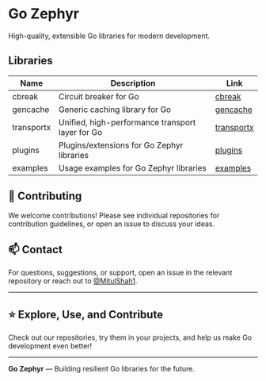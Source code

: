 # Go Zephyr

High-quality, extensible Go libraries for modern development.

## Libraries

| Name        | Description                                      | Link                                      |
|-------------|--------------------------------------------------|-------------------------------------------|
| cbreak      | Circuit breaker for Go                           | [cbreak](https://github.com/gozephyr/cbreak)         |
| gencache    | Generic caching library for Go                   | [gencache](https://github.com/gozephyr/gencache)     |
| transportx  | Unified, high-performance transport layer for Go | [transportx](https://github.com/gozephyr/transportx) |
| plugins     | Plugins/extensions for Go Zephyr libraries       | [plugins](https://github.com/gozephyr/plugins)       |
| examples    | Usage examples for Go Zephyr libraries           | [examples](https://github.com/gozephyr/examples)     |

## 🤝 Contributing

We welcome contributions! Please see individual repositories for contribution guidelines, or open an issue to discuss your ideas.

## 📫 Contact

For questions, suggestions, or support, open an issue in the relevant repository or reach out to [@MitulShah1](https://github.com/MitulShah1).

---

## ⭐️ Explore, Use, and Contribute

Check out our repositories, try them in your projects, and help us make Go development even better!

---

**Go Zephyr** — Building resilient Go libraries for the future.
